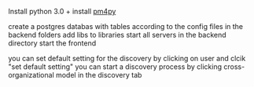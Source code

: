 Install python 3.0 +
install [pm4py](https://pm4py.fit.fraunhofer.de/install)

create a postgres databas with tables according to the config files in the backend folders
add libs to libraries
start all servers in the backend directory
start the frontend

you can set default setting for the discovery by clicking on user and clcik "set default setting"
you can start a discovery process by clicking cross-organizational model in the discovery tab